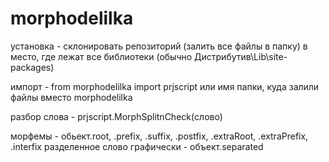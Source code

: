 # morphodelilka

установка - склонировать репозиторий (залить все файлы в папку) в место, где лежат все библиотеки (обычно  Дистрибутив\Lib\site-packages)

импорт - from morphodelilka import prjscript
или имя папки, куда залили файлы вместо morphodelilka

разбор слова - prjscript.MorphSplitnCheck(слово)

морфемы - обьект.root, .prefix, .suffix, .postfix, .extraRoot, .extraPrefix, .interfix
разделенное слово графически - объект.separated
